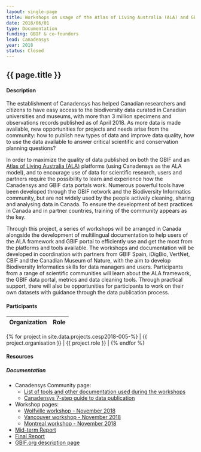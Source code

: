 ```yaml
---
layout: single-page
title: Workshops on usage of the Atlas of Living Australia (ALA) and GBIF.org data portals
date: 2018/06/01
type: Documentation
funding: GBIF & co-founders
lead: Canadensys
year: 2018
status: Closed
---
```


## {{ page.title }}

#### Description

The establishment of Canadensys has helped Canadian researchers and citizens to have easy access to the biodiversity data curated in Canadian universities and museums, with more than 3 million specimens and observations records published as of April 2018. As more data is made available, new opportunities for projects and needs arise from the community: how to publish new types of data and improve data quality, how to use the data available to answer critical scientific and conservation planning questions?

In order to maximize the quality of data published on both the GBIF and an [Atlas of Living Australia (ALA)](https://www.ala.org.au/) platforms (using Canadensys as the ALA model), and to encourage use of data for scientific research, users and partners require the possibility to learn and experience how the Canadensys and GBIF data portals work. Numerous powerful tools have been developed through the GBIF network and the Biodiversity Informatics community, but are not widely used by the people actively cleaning, sharing and analysing data in Canada. To ensure the development of best practices in Canada and in partner countries, training of the community appears as the key.

Through this project, a series of workshops will be arranged in Canada alongside the development of multilingual documentation to help users of the ALA framework and GBIF portal to efficiently use and get the most from the platforms and tools available. The workshops and documentation will be developed in coordination with partners from GBIF Spain, iDigBio, VertNet, CBIF and the Canadian Museum of Nature, with the aim to develop Biodiversity Informatics skills for data managers and users. Participants from a range of scientific communities will learn about the ALA framework, the GBIF data portal, metrics and data cleaning tools. Through practical support, there will also be opportunities for participants to work on their own datasets with guidance through the data publication process.

#### Participants 


| Organization | Role |
|--------------|------|
{% for project in site.data.projects.cesp2018-005-%}
| {{ project.organisation }}  | {{ project.role }} |
{% endfor %}



#### Resources 

##### Documentation

- Canadensys Community page: 
	- [List of tools and other documentation used during the workshops](https://community.canadensys.net/2019/data-cleaning-publication-reuse) 	
	- [Canadensys 7-step guide to data publication](https://community.canadensys.net/publication/data-publication-guide)
- Workshop pages:
	- [Wolfville workshop - November 2018](../events/workshop-wolfville)
	- [Vancouver workshop - November 2018](../events/workshop-vancouver)
	- [Montreal workshop - November 2018](../events/workshop-montreal)
- [Mid-term Report](https://assets.ctfassets.net/uo17ejk9rkwj/7iKyCQ8ljnV8haxJOYOA3p/fece0ef529f3ae4458acc764740fe79f/CESP2018-005_Mid-term_activity_report_WEB.pdf)
- [Final Report](https://assets.ctfassets.net/uo17ejk9rkwj/26Sb1IlfL1eTVChXWqURxw/ec0f8293b509e00dedf51cd1f29c9be1/CESP2018-005_final_report_WEB.pdf)
- [GBIF.org description page](https://www.gbif.org/project/5PI7koI7h6UKuASqU6CeUo/workshops-on-usage-of-the-atlas-of-living-australia-ala-and-gbiforg-data-portals)


